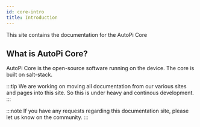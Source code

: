 ```yaml
---
id: core-intro
title: Introduction
---
```


This site contains the documentation for the AutoPi Core

## What is AutoPi Core?

AutoPi Core is the open-source software running on the device. The core is built on salt-stack.

:::tip
We are working on moving all documentation from our various sites and pages into this site.
So this is under heavy and continous development.
:::

:::note
If you have any requests regarding this documentation site, please let us know on the community.
:::